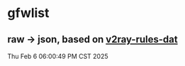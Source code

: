 # gfwlist
## raw -> json, based on [v2ray-rules-dat](https://github.com/Loyalsoldier/v2ray-rules-dat)
Thu Feb  6 06:00:49 PM CST 2025

